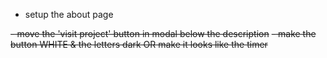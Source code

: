 
- setup the about page

~~- move the 'visit project' button in modal below the description~~
    ~~- make the button WHITE & the letters dark OR make it looks like the timer~~